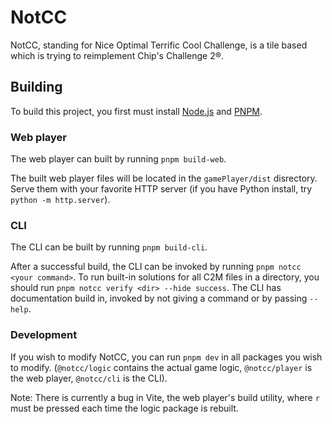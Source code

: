 # NotCC

NotCC, standing for Nice Optimal Terrific Cool Challenge, is a tile based which is trying to reimplement Chip's Challenge 2®.

## Building

To build this project, you first must install [Node.js](https://nodejs.org/en/download) and [PNPM](https://pnpm.io/installation#using-corepack).

### Web player

The web player can built by running `pnpm build-web`.

The built web player files will be located in the `gamePlayer/dist` disrectory.
Serve them with your favorite HTTP server (if you have Python install, try
`python -m http.server`).

### CLI

The CLI can be built by running `pnpm build-cli`.

After a successful build, the CLI can be invoked by running `pnpm notcc <your
command>`.
To run built-in solutions for all C2M files in a directory, you should run `pnpm
notcc verify <dir> --hide success`.
The CLI has documentation build in, invoked by not giving a command or by
passing `--help`.

### Development

If you wish to modify NotCC, you can run `pnpm dev` in all packages you wish to
modify. (`@notcc/logic` contains the actual game logic, `@notcc/player` is the
web player, `@notcc/cli` is the CLI).

Note: There is currently a bug in Vite, the
web player's build utility, where `r` must be pressed each time the logic
package is rebuilt.
